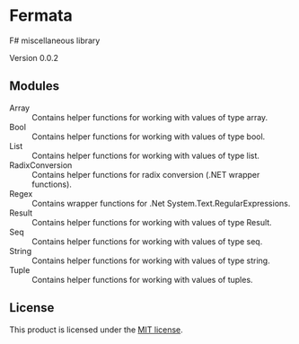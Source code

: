 # Fermata

F# miscellaneous library

Version 0.0.2


## Modules

<dl>
    <dt>Array</dt>
    <dd>Contains helper functions for working with values of type array.</dd>
    <dt>Bool</dt>
    <dd>Contains helper functions for working with values of type bool.</dd>
    <dt>List</dt>
    <dd>Contains helper functions for working with values of type list.</dd>
    <dt>RadixConversion</dt>
    <dd>Contains helper functions for radix conversion (.NET wrapper functions).</dd>
    <dt>Regex</dt>
    <dd>Contains wrapper functions for .Net System.Text.RegularExpressions.</dd>
    <dt>Result</dt>
    <dd>Contains helper functions for working with values of type Result.</dd>
    <dt>Seq</dt>
    <dd>Contains helper functions for working with values of type seq.</dd>
    <dt>String</dt>
    <dd>Contains helper functions for working with values of type string.</dd>
    <dt>Tuple</dt>
    <dd>Contains helper functions for working with values of tuples.</dd>
</dl>


## License

This product is licensed under the [MIT license](https://github.com/taidalog/Fermata/blob/main/LICENSE).
